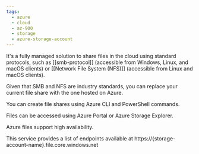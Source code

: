 ```yaml
---
tags:
  - azure
  - cloud
  - az-900
  - storage
  - azure-storage-account
---
```

It's a fully managed solution to share files in the cloud using standard protocols, such as [[smb-protocol]] (accessible from Windows, Linux, and macOS clients) or [[Network File System (NFS)]] (accessible from Linux and macOS clients).

Given that SMB and NFS are industry standards, you can replace your current file share with the one hosted on Azure.

You can create file shares using Azure CLI and PowerShell commands.

Files can be accessed using Azure Portal or Azure Storage Explorer.

Azure files support high availability.

This service provides a list of endpoints available at https://{storage-account-name}.file.core.windows.net
